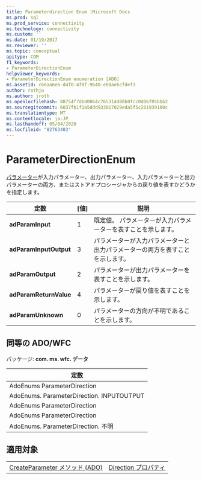 ```yaml
---
title: Parameterdirection Enum |Microsoft Docs
ms.prod: sql
ms.prod_service: connectivity
ms.technology: connectivity
ms.custom: ''
ms.date: 01/19/2017
ms.reviewer: ''
ms.topic: conceptual
apitype: COM
f1_keywords:
- ParameterDirectionEnum
helpviewer_keywords:
- ParameterDirectionEnum enumeration [ADO]
ms.assetid: c66aa6e6-d4f0-4f0f-9640-e08ae6cfdef3
author: rothja
ms.author: jroth
ms.openlocfilehash: 88754f7dbd0064c765314d88b0fcc0d06f05bbb2
ms.sourcegitcommit: 6037fb1f1a5ddd933017029eda5f5c281939100c
ms.translationtype: MT
ms.contentlocale: ja-JP
ms.lasthandoff: 05/04/2020
ms.locfileid: "82763403"
---
```

# <a name="parameterdirectionenum"></a>ParameterDirectionEnum
[パラメーター](../../../ado/reference/ado-api/parameter-object.md)が入力パラメーター、出力パラメーター、入力パラメーターと出力パラメーターの両方、またはストアドプロシージャからの戻り値を表すかどうかを指定します。  
  
|定数|[値]|説明|  
|--------------|-----------|-----------------|  
|**adParamInput**|1|既定値。 パラメーターが入力パラメーターを表すことを示します。|  
|**adParamInputOutput**|3|パラメーターが入力パラメーターと出力パラメーターの両方を表すことを示します。|  
|**adParamOutput**|2|パラメーターが出力パラメーターを表すことを示します。|  
|**adParamReturnValue**|4|パラメーターが戻り値を表すことを示します。|  
|**adParamUnknown**|0|パラメーターの方向が不明であることを示します。|  
  
## <a name="adowfc-equivalent"></a>同等の ADO/WFC  
 パッケージ: **com. ms. wfc. データ**  
  
|定数|  
|--------------|  
|AdoEnums ParameterDirection|  
|AdoEnums. ParameterDirection. INPUTOUTPUT|  
|AdoEnums ParameterDirection|  
|AdoEnums ParameterDirection|  
|AdoEnums. ParameterDirection. 不明|  
  
## <a name="applies-to"></a>適用対象  
  
|||  
|-|-|  
|[CreateParameter メソッド (ADO)](../../../ado/reference/ado-api/createparameter-method-ado.md)|[Direction プロパティ](../../../ado/reference/ado-api/direction-property.md)|
